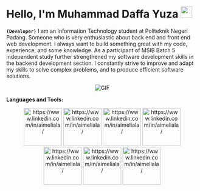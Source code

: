 # Hello, I'm Muhammad Daffa Yuza <img src="https://raw.githubusercontent.com/MartinHeinz/MartinHeinz/master/wave.gif" width="30px" height="30px" />

**`(Developer)`**
I am an Information Technology student at Politeknik Negeri Padang. Someone who is very enthusiastic about back end and front end web development. I always want to build something great with my code, experience, and some knowledge. As a participant of MSIB Batch 5 independent study further strengthened my software development skills in the backend development section. I constantly strive to improve and adapt my skills to solve complex problems, and to produce efficient software solutions.

<p align="center">
<img align="middle" alt="GIF" src="https://media.giphy.com/media/836HiJc7pgzy8iNXCn/giphy.gif" />
</p>


**Languages and Tools:**  

<p align="center">
<img src="https://www.svgrepo.com/show/355081/js.svg" height="100" alt="https://www.linkedin.com/in/aimeliala/">
  <img src="https://www.svgrepo.com/show/354119/nodejs-icon.svg" height="100" alt="https://www.linkedin.com/in/aimeliala/">
  <img src="https://www.svgrepo.com/show/330398/express.svg" height="100" alt="https://www.linkedin.com/in/aimeliala/">
  <img src="https://www.svgrepo.com/show/355133/mysql.svg" height="100" alt="https://www.linkedin.com/in/aimeliala/">
  <img src="https://www.svgrepo.com/show/331488/mongodb.svg" height="100" alt="https://www.linkedin.com/in/aimeliala/">
  <img src="https://www.svgrepo.com/show/374035/reactts.svg" height="100" alt="https://www.linkedin.com/in/aimeliala/">
  <img src="https://www.svgrepo.com/show/306466/next-dot-js.svg" height="100" alt="https://www.linkedin.com/in/aimeliala/">
</p>

